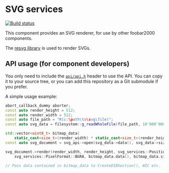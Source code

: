 # SVG services

[![Build status](https://github.com/reupen/svg-services/actions/workflows/build.yml/badge.svg)](https://github.com/reupen/svg-services/actions/workflows/build.yml?query=branch%3Amain)

This component provides an SVG renderer, for use by other foobar2000 components.

The [resvg library](https://github.com/RazrFalcon/resvg) is used to render SVGs.

## API usage (for component developers)

You only need to include the [`api/api.h`](api/api.h) header to use the API. You
can copy it to your source tree, or you can add this repository as a Git
submodule if you prefer.

A simple usage example:

```cpp
abort_callback_dummy aborter;
const auto render_height = 512;
const auto render_width = 512;
const auto file_path = "R(c:\path\to\svg\file)";
const auto svg_data = filesystem::g_readWholeFile(file_path, 10'000'000, aborter);

std::vector<uint8_t> bitmap_data(
    static_cast<size_t>(render_width) * static_cast<size_t>(render_height) * size_t{4});
const auto svg_document = svg_api->open(svg_data->data(), svg_data->size());

svg_document->render(render_width, render_height, svg_services::Position::Centred, svg_services::ScalingMode::Fit,
    svg_services::PixelFormat::BGRA, bitmap_data.data(), bitmap_data.size());

// Pass data contained in bitmap_data to CreateDIBSection(), WIC etc.
```
